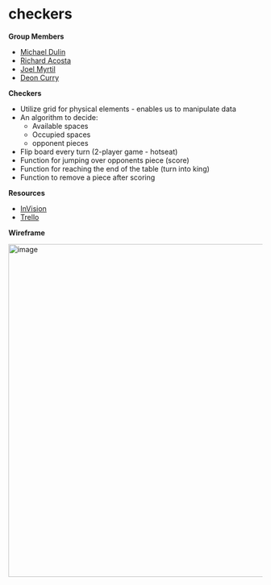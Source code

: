 # checkers

**Group Members**
- [Michael Dulin](https://github.com/MichaelDulin)
- [Richard Acosta](https://github.com/acostavs)
- [Joel Myrtil](https://github.com/JMyrtil)
- [Deon Curry](https://github.com/Curryfrom3)

**Checkers**
- Utilize grid for physical elements - enables us to manipulate data
- An algorithm to decide:
  - Available spaces
  - Occupied spaces
  - opponent pieces
- Flip board every turn (2-player game - hotseat)
- Function for jumping over opponents piece (score)
- Function for reaching the end of the table (turn into king)
- Function to remove a piece after scoring

**Resources**
- [InVision](https://deonc856597.invisionapp.com/teams/people/members?nameSort=asc)
- [Trello](https://trello.com/w/todo20381224/members?utm_source=eval-email&utm_medium=email&utm_campaign=team-invite)

**Wireframe**

<img width="661" alt="image" src="https://user-images.githubusercontent.com/73040864/218562627-8103931b-f06d-41f2-9bf1-f261894c98b0.png">

